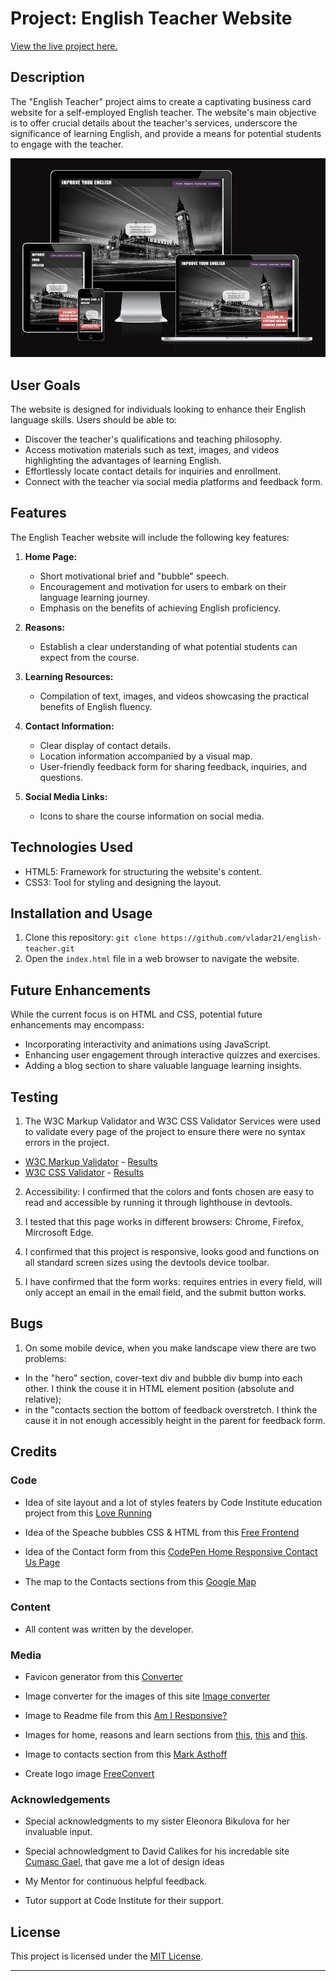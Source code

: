 # Project: English Teacher Website

[View the live project here.](https://vladar21.github.io/english-teacher/)

## Description

The "English Teacher" project aims to create a captivating business card website for a self-employed English teacher. The website's main objective is to offer crucial details about the teacher's services, underscore the significance of learning English, and provide a means for potential students to engage with the teacher.

![Improve your English](Improve_your_English_responsive.png)

## User Goals

The website is designed for individuals looking to enhance their English language skills. Users should be able to:

- Discover the teacher's qualifications and teaching philosophy.
- Access motivation materials such as text, images, and videos highlighting the advantages of learning English.
- Effortlessly locate contact details for inquiries and enrollment.
- Connect with the teacher via social media platforms and feedback form.

## Features

The English Teacher website will include the following key features:

1. **Home Page:**
   - Short motivational brief and "bubble" speech.
   - Encouragement and motivation for users to embark on their language learning journey.
   - Emphasis on the benefits of achieving English proficiency.

2. **Reasons:**
   - Establish a clear understanding of what potential students can expect from the course.

3. **Learning Resources:**
   - Compilation of text, images, and videos showcasing the practical benefits of English fluency.

4. **Contact Information:**
   - Clear display of contact details.
   - Location information accompanied by a visual map.
   - User-friendly feedback form for sharing feedback, inquiries, and questions.

5. **Social Media Links:**
   - Icons to share the course information on social media.

## Technologies Used

- HTML5: Framework for structuring the website's content.
- CSS3: Tool for styling and designing the layout.

## Installation and Usage

1. Clone this repository: `git clone https://github.com/vladar21/english-teacher.git`
2. Open the `index.html` file in a web browser to navigate the website.

## Future Enhancements

While the current focus is on HTML and CSS, potential future enhancements may encompass:
- Incorporating interactivity and animations using JavaScript.
- Enhancing user engagement through interactive quizzes and exercises.
- Adding a blog section to share valuable language learning insights.

## Testing

1. The W3C Markup Validator and W3C CSS Validator Services were used to validate every page of the project to ensure there were no syntax errors in the project.

-   [W3C Markup Validator](https://jigsaw.w3.org/css-validator/#validate_by_input) - [Results](https://github.com/)
-   [W3C CSS Validator](https://jigsaw.w3.org/css-validator/#validate_by_input) - [Results](https://github.com/)

2. Accessibility: I confirmed that the colors and fonts chosen are easy to read and accessible by running it through lighthouse in devtools.  

3. I tested that this page works in different browsers: Chrome, Firefox, Mircrosoft Edge.

4. I confirmed that this project is responsive, looks good and functions on all standard screen sizes using the devtools device toolbar.

5. I have confirmed that the form works: requires entries in every field, will only accept an email in the email field, and the submit button works.

## Bugs

1. On some mobile device, when you make landscape view there are two problems:
- In the "hero" section, cover-text div and bubble div bump into each other. I think the couse it in HTML element position (absolute and relative);
- in the "contacts section the bottom of feedback overstretch. I think the cause it in not enough accessibly height in the parent for feedback form.

## Credits

### Code

-   Idea of site layout and a lot of styles featers by Code Institute education project from this [Love Running](https://github.com/Code-Institute-Solutions/love-running-v3/tree/main)

-   Idea of the Speache bubbles CSS & HTML from this [Free Frontend](https://freefrontend.com/css-speech-bubbles/)

-   Idea of the Contact form from this [CodePen Home
Responsive Contact Us Page](https://codepen.io/nguyn-tn-thng/pen/jOqEdZW)

-   The map to the Contacts sections from this [Google Map](https://www.google.com/maps/embed?pb=!1m18!1m12!1m3!1d85668.37611006557!2d35.09295357087713!3d47.856314708191675!2m3!1f0!2f0!3f0!3m2!1i1024!2i768!4f13.1!3m3!1m2!1s0x40dc673dfa85bb03%3A0x7e675cd9074d3f4a!2z0JfQsNC_0L7RgNC-0LbRjNC1LCDQl9Cw0L_QvtGA0L7QttGB0LrQsNGPINC-0LHQu9Cw0YHRgtGMLCDQo9C60YDQsNC40L3QsCwgNjkwMDA!5e0!3m2!1sru!2sie!4v1691538644437!5m2!1sen!2sie)

### Content

-   All content was written by the developer.

### Media

-   Favicon generator from this [Converter](https://favicon.io/favicon-converter/)

-   Image converter for the images of this site [Image converter](https://www.freeconvert.com/)

-   Image to Readme file from this [Am I Responsive?](https://ui.dev/amiresponsive)

-   Images for home, reasons and learn sections from [this](https://jpn.happyvalentinesday2020.online/), [this](https://getwallpapers.com/) and [this](https://pixabay.com/).

-   Image to contacts section from this [Mark Asthoff](https://stocksnap.io/author/6247)

-   Create logo image [FreeConvert](https://www.freeconvert.com/)

### Acknowledgements
-   Special acknowledgments to my sister Eleonora Bikulova for her invaluable input.

-   Special achnowledgment to David Calikes for his incredable site [Cumasc Gael](https://davidcalikes.github.io/portfolio-project-one/), that gave me a lot of design ideas

-   My Mentor for continuous helpful feedback.

-   Tutor support at Code Institute for their support.

## License

This project is licensed under the [MIT License](LICENSE).

---
